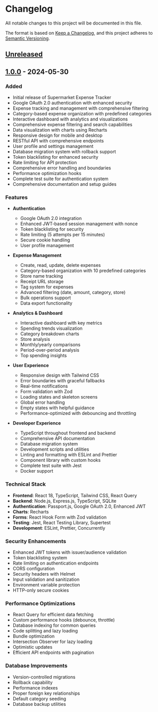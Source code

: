 # Changelog

All notable changes to this project will be documented in this file.

The format is based on [Keep a Changelog](https://keepachangelog.com/en/1.0.0/),
and this project adheres to [Semantic Versioning](https://semver.org/spec/v2.0.0.html).

## [Unreleased]

## [1.0.0] - 2024-05-30

### Added
- Initial release of Supermarket Expense Tracker
- Google OAuth 2.0 authentication with enhanced security
- Expense tracking and management with comprehensive filtering
- Category-based expense organization with predefined categories
- Interactive dashboard with analytics and visualizations
- Comprehensive expense filtering and search capabilities
- Data visualization with charts using Recharts
- Responsive design for mobile and desktop
- RESTful API with comprehensive endpoints
- User profile and settings management
- Database migration system with rollback support
- Token blacklisting for enhanced security
- Rate limiting for API protection
- Comprehensive error handling and boundaries
- Performance optimization hooks
- Complete test suite for authentication system
- Comprehensive documentation and setup guides

### Features
- **Authentication**
  - Google OAuth 2.0 integration
  - Enhanced JWT-based session management with nonce
  - Token blacklisting for security
  - Rate limiting (5 attempts per 15 minutes)
  - Secure cookie handling
  - User profile management

- **Expense Management**
  - Create, read, update, delete expenses
  - Category-based organization with 10 predefined categories
  - Store name tracking
  - Receipt URL storage
  - Tag system for expenses
  - Advanced filtering (date, amount, category, store)
  - Bulk operations support
  - Data export functionality

- **Analytics & Dashboard**
  - Interactive dashboard with key metrics
  - Spending trends visualization
  - Category breakdown charts
  - Store analysis
  - Monthly/yearly comparisons
  - Period-over-period analysis
  - Top spending insights

- **User Experience**
  - Responsive design with Tailwind CSS
  - Error boundaries with graceful fallbacks
  - Real-time notifications
  - Form validation with Zod
  - Loading states and skeleton screens
  - Global error handling
  - Empty states with helpful guidance
  - Performance-optimized with debouncing and throttling

- **Developer Experience**
  - TypeScript throughout frontend and backend
  - Comprehensive API documentation
  - Database migration system
  - Development scripts and utilities
  - Linting and formatting with ESLint and Prettier
  - Component library with custom hooks
  - Complete test suite with Jest
  - Docker support

### Technical Stack
- **Frontend**: React 18, TypeScript, Tailwind CSS, React Query
- **Backend**: Node.js, Express.js, TypeScript, SQLite
- **Authentication**: Passport.js, Google OAuth 2.0, Enhanced JWT
- **Charts**: Recharts
- **Forms**: React Hook Form with Zod validation
- **Testing**: Jest, React Testing Library, Supertest
- **Development**: ESLint, Prettier, Concurrently

### Security Enhancements
- Enhanced JWT tokens with issuer/audience validation
- Token blacklisting system
- Rate limiting on authentication endpoints
- CORS configuration
- Security headers with Helmet
- Input validation and sanitization
- Environment variable protection
- HTTP-only secure cookies

### Performance Optimizations
- React Query for efficient data fetching
- Custom performance hooks (debounce, throttle)
- Database indexing for common queries
- Code splitting and lazy loading
- Bundle optimization
- Intersection Observer for lazy loading
- Optimistic updates
- Efficient API endpoints with pagination

### Database Improvements
- Version-controlled migrations
- Rollback capability
- Performance indexes
- Proper foreign key relationships
- Default category seeding
- Database backup utilities

[Unreleased]: https://github.com/PaulStobbe/supermarket-expense-tracker/compare/v1.0.0...HEAD
[1.0.0]: https://github.com/PaulStobbe/supermarket-expense-tracker/releases/tag/v1.0.0
